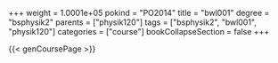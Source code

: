 +++
weight = 1.0001e+05
pokind = "PO2014"
title = "bwl001"
degree = "bsphysik2"
parents = ["physik120"]
tags = ["bsphysik2", "bwl001", "physik120"]
categories = ["course"]
bookCollapseSection = false
+++

{{< genCoursePage >}}
